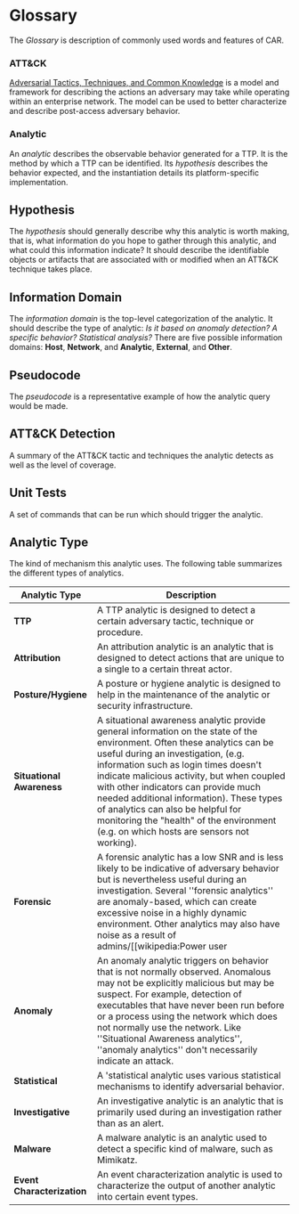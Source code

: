 # Glossary 
The *Glossary* is description of commonly used words and features of CAR.

### ATT&CK
[Adversarial Tactics, Techniques, and Common Knowledge](https://attack.mitre.org/) is a model and framework for describing the actions an adversary may take while operating within an enterprise network. The model can be used to better characterize and describe post-access adversary behavior.

### Analytic
An *analytic* describes the observable behavior generated for a TTP. It is the method by which a TTP can be identified. Its *hypothesis* describes the behavior expected, and the instantiation details its platform-specific implementation.

## Hypothesis
The *hypothesis* should generally describe why this analytic is worth making, that is, what information do you hope to gather through this analytic, and what could this information indicate? It should describe the identifiable objects or artifacts that are associated with or modified when an ATT&CK technique takes place.

## Information Domain
The *information domain* is the top-level categorization of the analytic. It should describe the type of analytic: *Is it based on anomaly detection? A specific behavior? Statistical analysis?* There are five possible information domains: **Host**, **Network**, and **Analytic**, **External**, and **Other**.

## Pseudocode
The *pseudocode* is a representative example of how the analytic query would be made.

## ATT&CK Detection 
A summary of the ATT&CK tactic and techniques the analytic detects as well as the level of coverage.

## Unit Tests
A set of commands that can be run which should trigger the analytic.

## Analytic Type
The kind of mechanism this analytic uses. 
The following table summarizes the different types of analytics.

Analytic Type|Description
---|---
**TTP**| A TTP analytic is designed to detect a certain adversary tactic, technique or procedure.
**Attribution**| An attribution analytic is an analytic that is designed to detect actions that are unique to a single to a certain threat actor.
**Posture/Hygiene**|A posture or hygiene analytic is designed to help in the maintenance of the analytic or security infrastructure.
**Situational Awareness**|A situational awareness analytic provide general information on the state of the environment. Often these analytics can be useful during an investigation, (e.g. information such as login times doesn't indicate malicious activity, but when coupled with other indicators can provide much needed additional information). These types of analytics can also be helpful for monitoring the "health" of the environment (e.g. on which hosts are sensors not working).
**Forensic**|A forensic analytic has a low SNR and is less likely to be indicative of adversary behavior but is nevertheless useful during an investigation. Several ''forensic analytics'' are anomaly-based, which can create excessive noise in a highly dynamic environment. Other analytics may also have noise as a result of admins/[[wikipedia:Power user|power users]], software installations, or internal scripts. However, when related results are triggered by multiple forensic analytics, the collective probability rises. Thus, the forensics analytics reinforce each other during the investigative process.}}
**Anomaly**|An anomaly analytic triggers on behavior that is not normally observed. Anomalous may not be explicitly malicious but may be suspect. For example, detection of executables that have never been run before or a process using the network which does not normally use the network. Like ''Situational Awareness analytics'', ''anomaly analytics'' don't necessarily indicate an attack.
**Statistical**|A 'statistical analytic uses various statistical mechanisms to identify adversarial behavior.
**Investigative**|An investigative analytic is an analytic that is primarily used during an investigation rather than as an alert.
**Malware**|A malware analytic is an analytic used to detect a specific kind of malware, such as Mimikatz.
**Event Characterization**|An event characterization analytic is used to characterize the output of another analytic into certain event types.
